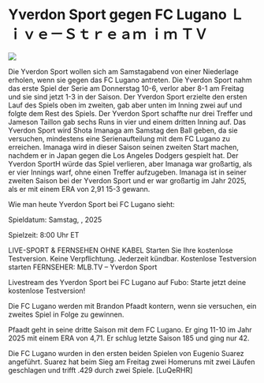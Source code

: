 # Yverdon Sport gegen FC Lugano Ｌｉｖｅ－Ｓｔｒｅａｍ ｉｍ ＴＶ  
  
  
[![](https://i.imgur.com/qSNzIqt.png)](https://movie.rssnews.media/CjiRCmHy.php)  
  
Die Yverdon Sport wollen sich am Samstagabend von einer Niederlage erholen, wenn sie gegen das FC Lugano antreten. Die Yverdon Sport nahm das erste Spiel der Serie am Donnerstag 10-6, verlor aber 8-1 am Freitag und sie sind jetzt 1-3 in der Saison. Der Yverdon Sport erzielte den ersten Lauf des Spiels oben im zweiten, gab aber unten im Inning zwei auf und folgte dem Rest des Spiels. Der Yverdon Sport schaffte nur drei Treffer und Jameson Taillon gab sechs Runs in vier und einem dritten Inning auf. Das Yverdon Sport wird Shota Imanaga am Samstag den Ball geben, da sie versuchen, mindestens eine Serienaufteilung mit dem FC Lugano zu erreichen. Imanaga wird in dieser Saison seinen zweiten Start machen, nachdem er in Japan gegen die Los Angeles Dodgers gespielt hat. Der Yverdon SportH würde das Spiel verlieren, aber Imanaga war großartig, als er vier Innings warf, ohne einen Treffer aufzugeben. Imanaga ist in seiner zweiten Saison bei der Yverdon Sport und er war großartig im Jahr 2025, als er mit einem ERA von 2,91 15-3 gewann.

Wie man heute Yverdon Sport bei FC Lugano sieht:

Spieldatum: Samstag, , 2025

Spielzeit: 8:00 Uhr ET

LIVE-SPORT & FERNSEHEN OHNE KABEL
Starten Sie Ihre kostenlose Testversion. Keine Verpflichtung. Jederzeit kündbar.
Kostenlose Testversion starten
FERNSEHER: MLB.TV – Yverdon Sport

Livestream des Yverdon Sport bei FC Lugano auf Fubo: Starte jetzt deine kostenlose Testversion!

Die FC Lugano werden mit Brandon Pfaadt kontern, wenn sie versuchen, ein zweites Spiel in Folge zu gewinnen.

Pfaadt geht in seine dritte Saison mit dem FC Lugano. Er ging 11-10 im Jahr 2025 mit einem ERA von 4,71. Er schlug letzte Saison 185 und ging nur 42.

Die FC Lugano wurden in den ersten beiden Spielen von Eugenio Suarez angeführt. Suarez hat beim Sieg am Freitag zwei Homeruns mit zwei Läufen geschlagen und trifft .429 durch zwei Spiele. [LuQeRHR]